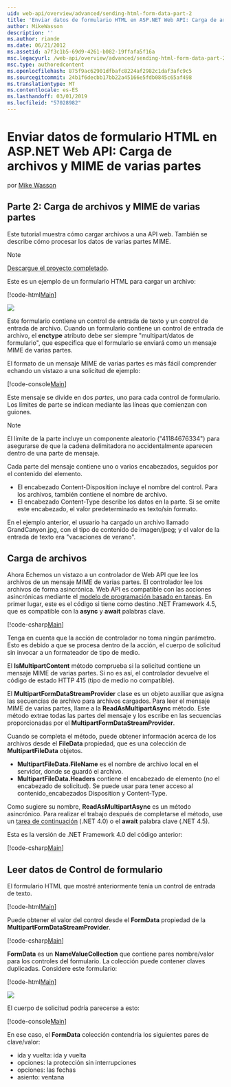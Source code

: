 ```yaml
---
uid: web-api/overview/advanced/sending-html-form-data-part-2
title: 'Enviar datos de formulario HTML en ASP.NET Web API: Carga de archivos y MIME de varias partes | Microsoft Docs'
author: MikeWasson
description: ''
ms.author: riande
ms.date: 06/21/2012
ms.assetid: a7f3c1b5-69d9-4261-b082-19ffafa5f16a
msc.legacyurl: /web-api/overview/advanced/sending-html-form-data-part-2
msc.type: authoredcontent
ms.openlocfilehash: 875f9ac62901dfbafc8224af2982c1daf3afc9c5
ms.sourcegitcommit: 24b1f6decbb17bb22a45166e5fdb0845c65af498
ms.translationtype: MT
ms.contentlocale: es-ES
ms.lasthandoff: 03/01/2019
ms.locfileid: "57028982"
---
```

<a name="sending-html-form-data-in-aspnet-web-api-file-upload-and-multipart-mime"></a>Enviar datos de formulario HTML en ASP.NET Web API: Carga de archivos y MIME de varias partes
====================
por [Mike Wasson](https://github.com/MikeWasson)

## <a name="part-2-file-upload-and-multipart-mime"></a>Parte 2: Carga de archivos y MIME de varias partes

Este tutorial muestra cómo cargar archivos a una API web. También se describe cómo procesar los datos de varias partes MIME.

> [!NOTE]
> [Descargue el proyecto completado](https://code.msdn.microsoft.com/ASPNET-Web-API-File-Upload-a8c0fb0d).


Este es un ejemplo de un formulario HTML para cargar un archivo:

[!code-html[Main](sending-html-form-data-part-2/samples/sample1.html)]

![](sending-html-form-data-part-2/_static/image1.png)

Este formulario contiene un control de entrada de texto y un control de entrada de archivo. Cuando un formulario contiene un control de entrada de archivo, el **enctype** atributo debe ser siempre &quot;multipart/datos de formulario&quot;, que especifica que el formulario se enviará como un mensaje MIME de varias partes.

El formato de un mensaje MIME de varias partes es más fácil comprender echando un vistazo a una solicitud de ejemplo:

[!code-console[Main](sending-html-form-data-part-2/samples/sample2.cmd)]

Este mensaje se divide en dos *partes*, uno para cada control de formulario. Los límites de parte se indican mediante las líneas que comienzan con guiones.

> [!NOTE]
> El límite de la parte incluye un componente aleatorio (&quot;41184676334&quot;) para asegurarse de que la cadena delimitadora no accidentalmente aparecen dentro de una parte de mensaje.


Cada parte del mensaje contiene uno o varios encabezados, seguidos por el contenido del elemento.

- El encabezado Content-Disposition incluye el nombre del control. Para los archivos, también contiene el nombre de archivo.
- El encabezado Content-Type describe los datos en la parte. Si se omite este encabezado, el valor predeterminado es texto/sin formato.

En el ejemplo anterior, el usuario ha cargado un archivo llamado GrandCanyon.jpg, con el tipo de contenido de imagen/jpeg; y el valor de la entrada de texto era &quot;vacaciones de verano&quot;.

## <a name="file-upload"></a>Carga de archivos

Ahora Echemos un vistazo a un controlador de Web API que lee los archivos de un mensaje MIME de varias partes. El controlador lee los archivos de forma asincrónica. Web API es compatible con las acciones asincrónicas mediante el [modelo de programación basado en tareas](https://msdn.microsoft.com/library/dd460693.aspx). En primer lugar, este es el código si tiene como destino .NET Framework 4.5, que es compatible con la **async** y **await** palabras clave.

[!code-csharp[Main](sending-html-form-data-part-2/samples/sample3.cs)]

Tenga en cuenta que la acción de controlador no toma ningún parámetro. Esto es debido a que se procesa dentro de la acción, el cuerpo de solicitud sin invocar a un formateador de tipo de medio.

El **IsMultipartContent** método comprueba si la solicitud contiene un mensaje MIME de varias partes. Si no es así, el controlador devuelve el código de estado HTTP 415 (tipo de medio no compatible).

El **MultipartFormDataStreamProvider** clase es un objeto auxiliar que asigna las secuencias de archivo para archivos cargados. Para leer el mensaje MIME de varias partes, llame a la **ReadAsMultipartAsync** método. Este método extrae todas las partes del mensaje y los escribe en las secuencias proporcionadas por el **MultipartFormDataStreamProvider**.

Cuando se completa el método, puede obtener información acerca de los archivos desde el **FileData** propiedad, que es una colección de **MultipartFileData** objetos.

- **MultipartFileData.FileName** es el nombre de archivo local en el servidor, donde se guardó el archivo.
- **MultipartFileData.Headers** contiene el encabezado de elemento (*no* el encabezado de solicitud). Se puede usar para tener acceso al contenido\_encabezados Disposition y Content-Type.

Como sugiere su nombre, **ReadAsMultipartAsync** es un método asincrónico. Para realizar el trabajo después de completarse el método, use un [tarea de continuación](https://msdn.microsoft.com/library/ee372288.aspx) (.NET 4.0) o el **await** palabra clave (.NET 4.5).

Esta es la versión de .NET Framework 4.0 del código anterior:

[!code-csharp[Main](sending-html-form-data-part-2/samples/sample4.cs)]

## <a name="reading-form-control-data"></a>Leer datos de Control de formulario

El formulario HTML que mostré anteriormente tenía un control de entrada de texto.

[!code-html[Main](sending-html-form-data-part-2/samples/sample5.html)]

Puede obtener el valor del control desde el **FormData** propiedad de la **MultipartFormDataStreamProvider**.

[!code-csharp[Main](sending-html-form-data-part-2/samples/sample6.cs?highlight=15)]

**FormData** es un **NameValueCollection** que contiene pares nombre/valor para los controles del formulario. La colección puede contener claves duplicadas. Considere este formulario:

[!code-html[Main](sending-html-form-data-part-2/samples/sample7.html)]

![](sending-html-form-data-part-2/_static/image2.png)

El cuerpo de solicitud podría parecerse a esto:

[!code-console[Main](sending-html-form-data-part-2/samples/sample8.cmd)]

En ese caso, el **FormData** colección contendría los siguientes pares de clave/valor:

- ida y vuelta: ida y vuelta
- opciones: la protección sin interrupciones
- opciones: las fechas
- asiento: ventana
